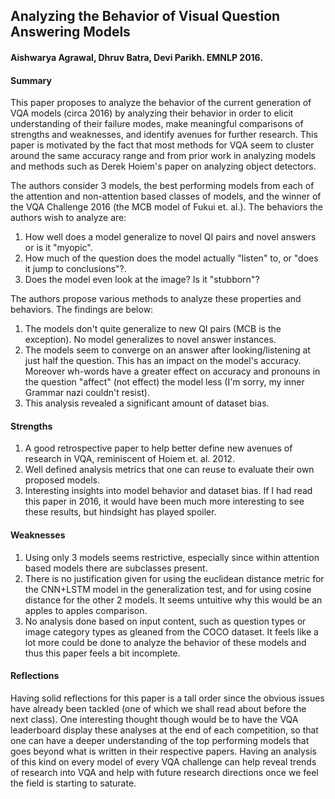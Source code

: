 ## Analyzing the Behavior of Visual Question Answering Models

#### Aishwarya Agrawal, Dhruv Batra, Devi Parikh. EMNLP 2016.

#### Summary

This paper proposes to analyze the behavior of the current generation of VQA models (circa 2016) by analyzing their behavior in order to elicit understanding of their failure modes, make meaningful comparisons of strengths and weaknesses, and identify avenues for further research. This paper is motivated by the fact that most methods for VQA seem to cluster around the same accuracy range and from prior work in analyzing models and methods such as Derek Hoiem's paper on analyzing object detectors.

The authors consider 3 models, the best performing models from each of the attention and non-attention based classes of models, and the winner of the VQA Challenge 2016 (the MCB model of Fukui et. al.). The behaviors the authors wish to analyze are:

1. How well does a model generalize to novel QI pairs and novel answers or is it "myopic".
2. How much of the question does the model actually "listen" to, or "does it jump to conclusions"?.
3. Does the model even look at the image? Is it "stubborn"?

The authors propose various methods to analyze these properties and behaviors. The findings are below:

1. The models don't quite generalize to new QI pairs (MCB is the exception). No model generalizes to novel answer instances.
2. The models seem to converge on an answer after looking/listening at just half the question. This has an impact on the model's accuracy. Moreover wh-words have a greater effect on accuracy and pronouns in the question "affect" (not effect) the model less (I'm sorry, my inner Grammar nazi couldn't resist).
3. This analysis revealed a significant amount of dataset bias.

#### Strengths

1. A good retrospective paper to help better define new avenues of research in VQA, reminiscent of Hoiem et. al. 2012.
2. Well defined analysis metrics that one can reuse to evaluate their own proposed models.
3. Interesting insights into model behavior and dataset bias. If I had read this paper in 2016, it would have been much more interesting to see these results, but hindsight has played spoiler.


#### Weaknesses

1. Using only 3 models seems restrictive, especially since within attention based models there are subclasses present.
2. There is no justification given for using the euclidean distance metric for the CNN+LSTM model in the generalization test, and for using cosine distance for the other 2 models. It seems untuitive why this would be an apples to apples comparison.
3. No analysis done based on input content, such as question types or image category types as gleaned from the COCO dataset. It feels like a lot more could be done to analyze the behavior of these models and thus this paper feels a bit incomplete.


#### Reflections

Having solid reflections for this paper is a tall order since the obvious issues have already been tackled (one of which we shall read about before the next class). One interesting thought though would be to have the VQA leaderboard display these analyses at the end of each competition, so that one can have a deeper understanding of the top performing models that goes beyond what is written in their respective papers. Having an analysis of this kind on every model of every VQA challenge can help reveal trends of research into VQA and help with future research directions once we feel the field is starting to saturate.